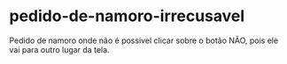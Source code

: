 # pedido-de-namoro-irrecusavel
Pedido de namoro onde não é possivel clicar sobre o botão NÃO, pois ele vai para outro lugar da tela.
